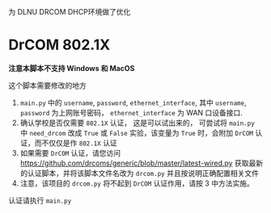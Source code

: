 为 DLNU DRCOM DHCP环境做了优化

DrCOM 802.1X
=====

**注意本脚本不支持 Windows 和 MacOS**

这个脚本需要修改的地方

1. `main.py` 中的 `username`, `password`, `ethernet_interface`, 其中 `username`, `password` 为上网账号密码， `ethernet_interface` 为 WAN 口设备接口.
2. 确认学校是否仅需要 `802.1X` 认证， 这是可以试出来的， 可尝试将 `main.py` 中 `need_drcom` 改成 `True` 或 `False` 实验，该变量为 `True` 时，会附加 `DrCOM` 认证，而不仅仅是作 `802.1X` 认证
3. 如果需要 `DrCOM` 认证，请您访问 <https://github.com/drcoms/generic/blob/master/latest-wired.py> 获取最新的认证脚本，并将该脚本文件名改为 `drcom.py` 并且按说明正确配置相关文件
4. 注意，该项目的 `drcom.py` 将不起到 `DrCOM` 认证作用，请按 3 中方法实施。

认证请执行 `main.py`

